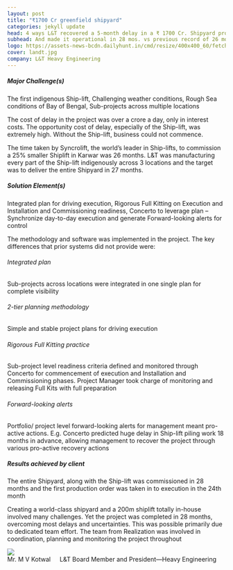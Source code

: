 ```yaml
---
layout: post
title: "₹1700 Cr greenfield shipyard"
categories: jekyll update
head: 4 ways L&T recovered a 5-month delay in a ₹ 1700 Cr. Shipyard project
subhead: And made it operational in 28 mos. vs previous record of 26 mos.
logo: https://assets-news-bcdn.dailyhunt.in/cmd/resize/400x400_60/fetchdata13/images/9e/ed/39/9eed397b8bdb8f98b2f7d977fcda09b0.jpg
cover: landt.jpg
company: L&T Heavy Engineering
---
```


<h5 class="bkc bold">Major Challenge(s)</h5>
The first indigenous Ship-lift, Challenging weather conditions, Rough Sea conditions of Bay of Bengal, Sub-projects
across multiple locations

<p class="pullout compass m-ws-top"><span class="bkc f-1-25x">The cost of delay in the project was over a crore a day, only in interest costs.</span> The opportunity cost of delay, especially of the Ship-lift, was extremely high. Without the Ship-lift, business could not commence.
</p>
The time taken by Syncrolift, the world’s leader in Ship-lifts, to commission a 25% smaller Shiplift in Karwar was 26 months. L&T was manufacturing every part of the Ship-lift indigenously across 3 locations and the target was to deliver the entire Shipyard in 27 months.

<h5 class="bkc bold">Solution Element(s)</h5>

Integrated plan for driving execution, Rigorous Full Kitting on Execution and Installation and Commissioning readiness, Concerto to leverage plan – Synchronize day-to-day execution and generate Forward-looking alerts for control

The methodology and software was implemented in the project. The key differences that prior systems did not provide were:

<h6 class="bkc bold nm">Integrated plan</h6> Sub-projects across locations were integrated in one single plan for complete visibility

<h6 class="bkc bold nm">2-tier planning methodology</h6> Simple and stable project plans for driving execution

<h6 class="bkc bold nm"> Rigorous Full Kitting practice</h6>
Sub-project level readiness criteria defined and monitored through Concerto for commencement of execution and Installation and
Commissioning phases. Project Manager took charge of monitoring and releasing Full Kits with full preparation

<h6 class="bkc bold nm">Forward-looking alerts</h6>
Portfolio/ project level forward-looking alerts for management meant pro-active actions. E.g. Concerto predicted huge delay in Ship-lift piling
work 18 months in advance, allowing management to recover the project through various pro-active recovery actions
<h5 class="bkc bold"> Results achieved by client</h5>
<p class="pullout check m-ws-top bkc f-1-25x">
The entire Shipyard, along with the Ship-lift was commissioned in 28 months and the first production order was taken in to execution in the 24th month
</p>
<div class="callout dbbg">
	<p class="s wc">
		Creating a world-class shipyard and a 200m shiplift totally in-house involved many challenges. Yet the project was completed in 28 months, overcoming most delays and uncertainties. This was possible primarily due to dedicated team effort. The team from Realization was involved in coordination, planning and monitoring the project throughout
	</p>
	<div class="row">
		<div class="small-2 columns">
			<img src="http://www.indiastrategic.in/image/MV_Kotwal_L&T.png" class="circle-img br">
		</div>
		<div class="small-10 columns np">
			<div class="wc">Mr. M V Kotwal</div>
			<div class="s wcolor">L&T Board Member and President—Heavy Engineering</div>
		</div>
	</div>
</div>
